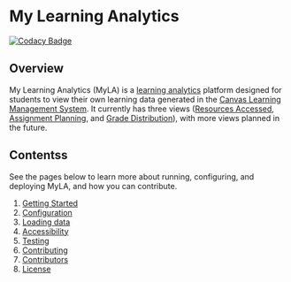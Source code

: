 # My Learning Analytics
[![Codacy Badge](https://api.codacy.com/project/badge/Grade/0fd487531e244c0ebbfbc25e8753c484)](https://app.codacy.com/app/ITS_Teaching_And_Learning/student-dashboard-django?utm_source=github.com&utm_medium=referral&utm_content=tl-its-umich-edu/student-dashboard-django&utm_campaign=Badge_Grade_Settings)

## Overview

My Learning Analytics (MyLA) is a [learning analytics](https://en.wikipedia.org/wiki/Learning_analytics) platform
designed for students to view their own learning data generated in the
[Canvas Learning Management System](https://www.instructure.com/canvas/?newhome=canvas).
It currently has three views
([Resources Accessed](https://its.umich.edu/academics-research/teaching-learning/my-learning-analytics/support/resources-accessed),
[Assignment Planning](https://its.umich.edu/academics-research/teaching-learning/my-learning-analytics/support/assignment-planning-goals), and
[Grade Distribution](https://its.umich.edu/academics-research/teaching-learning/my-learning-analytics/support/grade-distribution)),
with more views planned in the future.

## Contentss

See the pages below to learn more about running, configuring, and deploying MyLA, and how you can contribute.

1. [Getting Started](docs/getting_started.md)
2. [Configuration](docs/configuration.md)
3. [Loading data](docs/loading_data.md)
4. [Accessibility](docs/accessibility.md)
5. [Testing](docs/testing.md)
6. [Contributing](docs/CONTRIBUTING.md)
7. [Contributors](docs/CONTRIBUTORS.md)
8. [License](docs/license_info.md)
